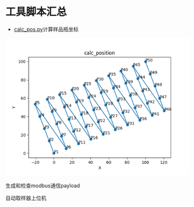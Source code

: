 # 工具脚本汇总

+ [calc_pos.py](calc_pos.py)计算样品瓶坐标

![](img/calc-position-plot.png)

生成和检查modbus通信payload

自动取样器上位机

